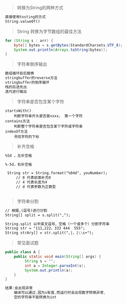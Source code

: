 > 转换为String的两种方式

```markdown
直接使用tosting的方式
String.valueOf()
```

>String 转换为字节数组的最佳方法

```java
for (String s : arr) {
    byte[] bytes = s.getBytes(StandardCharsets.UTF_8);
    System.out.println(Arrays.toString(bytes));
}
```

> 字符串倒序输出

```markdown
数组循环前后替换
stringbuffer的reverse方法
stringbuffer的倒序循环
栈的后进先出
迭代进行输出
```

> 字符串是否包含某个字符

```markddown
startsWith()
	判断字符串开头是否是xxxx， 第一个字符
contains方法
	判断整个字符串是否包含某个字符或字符串
indexOf方法
	寻找字符的下标
```

> 补齐空格

```markdown
%5d ，左补空格

%-5d，右补空格

 String str = String.format("%04d", youNumber);  
     // 0 代表前面补充0   
     // 4 代表长度为4   
     // d 代表参数为正数型   
   
```

> 字符串分割

```markdown
// 根据,(逗号)进行分割
String[] split = s.split(",");

String.split 以中英文逗号、空格（一个或多个）分割字符串
String str = "111,222，333 444  555";
String strAry[] = str.split(",|，|\\s+");

```



> 常见面试题

```java
public class A {
    public static void main(String[] args) {
         String s = "";
         int a = Integer.parseInt(s);
         System.out.println(a);
    }
}

结果:会出现异常
	编译可以通过,因为s有值,而运行时会出现数字转换异常,
	空的字符串不能转换为int

```



















